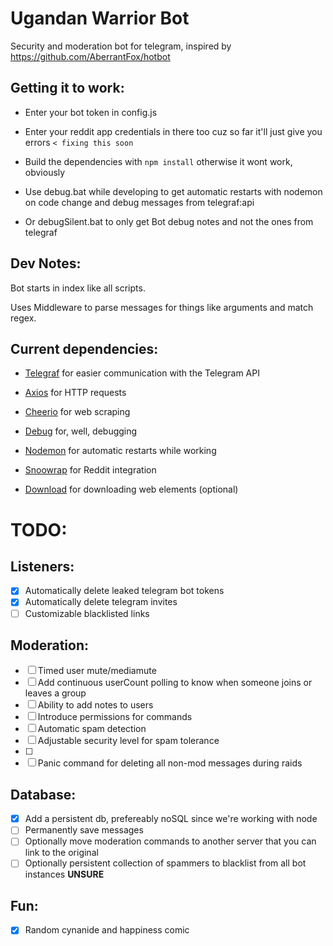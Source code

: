 # Ugandan Warrior Bot

Security and moderation bot for telegram, inspired by https://github.com/AberrantFox/hotbot

## Getting it to work:
* Enter your bot token in config.js

* Enter your reddit app credentials in there too cuz so far it'll just give you errors `< fixing this soon`

* Build the dependencies with `npm install` otherwise it wont work, obviously

* Use debug.bat while developing to get automatic restarts with nodemon on code change and debug messages from telegraf:api

* Or debugSilent.bat to only get Bot debug notes and not the ones from telegraf

## Dev Notes:

Bot starts in index like all scripts. 

Uses Middleware to parse messages for things like arguments and match regex.

## Current dependencies:

* [Telegraf](https://github.com/telegraf/telegraf) for easier communication with the Telegram API 

* [Axios](https://github.com/axios/axios) for HTTP requests

* [Cheerio](https://github.com/cheeriojs/cheerio) for web scraping

* [Debug](https://github.com/visionmedia/debug) for, well, debugging

* [Nodemon](https://github.com/remy/nodemon) for automatic restarts while working

* [Snoowrap](https://github.com/not-an-aardvark/snoowrap) for Reddit integration

* [Download](https://github.com/kevva/download) for downloading web elements (optional)

# TODO:
## Listeners:
- [x] Automatically delete leaked telegram bot tokens
- [x] Automatically delete telegram invites
- [ ] Customizable blacklisted links

## Moderation:
- [ ] Timed user mute/mediamute
- [ ] Add continuous userCount polling to know when someone joins or leaves a group
- [ ] Ability to add notes to users
- [ ] Introduce permissions for commands
- [ ] Automatic spam detection
- [ ] Adjustable security level for spam tolerance
- [ ] 
- [ ] Panic command for deleting all non-mod messages during raids 

## Database:
- [x] Add a persistent db, prefereably noSQL since we're working with node
- [ ] Permanently save messages
- [ ] Optionally move moderation commands to another server that you can link to the original
- [ ] Optionally persistent collection of spammers to blacklist from all bot instances **UNSURE** 

## Fun:
- [x] Random cynanide and happiness comic  

